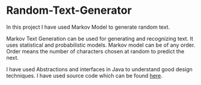 # Random-Text-Generator
In this project I have used Markov Model to generate random text.

Markov Text Generation can be used for generating and recognizing text. It uses statistical and probabilistic models. Markov model can be of any order. Order means the number of characters chosen at random to predict the next.

I have used Abstractions and interfaces in Java to understand good design techniques. I have used source code which can be found [here](https://www.dukelearntoprogram.com//downloads/archives/duke_source.zip).

